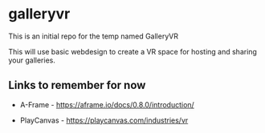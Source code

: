 # galleryvr
This is an initial repo for the temp named GalleryVR


This will use basic webdesign to create a VR space for hosting and sharing your galleries.


## Links to remember for now

* A-Frame - https://aframe.io/docs/0.8.0/introduction/

* PlayCanvas - https://playcanvas.com/industries/vr
